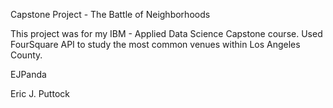 Capstone Project - The Battle of Neighborhoods

This project was for my IBM - Applied Data Science Capstone course. Used FourSquare API to study the most common venues within Los Angeles County.

EJPanda

Eric J. Puttock
